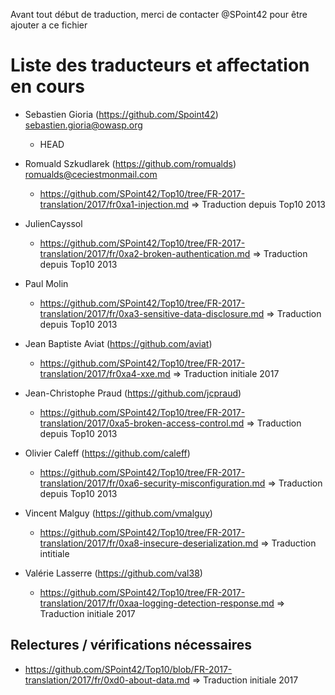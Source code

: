 Avant tout début de traduction, merci de contacter @SPoint42 pour être ajouter a ce fichier

# Liste des traducteurs et  affectation en cours

* Sebastien Gioria (https://github.com/Spoint42) 	sebastien.gioria@owasp.org 				
  - HEAD



* Romuald  Szkudlarek (https://github.com/romualds) 	romualds@ceciestmonmail.com 							
  - https://github.com/SPoint42/Top10/tree/FR-2017-translation/2017/fr0xa1-injection.md => Traduction depuis Top10 2013

* JulienCayssol
  - https://github.com/SPoint42/Top10/tree/FR-2017-translation/2017/fr/0xa2-broken-authentication.md => Traduction depuis Top10 2013
  
* Paul Molin
    - https://github.com/SPoint42/Top10/tree/FR-2017-translation/2017/fr/0xa3-sensitive-data-disclosure.md => Traduction depuis Top10 2013

* Jean Baptiste Aviat (https://github.com/aviat) 							
  - https://github.com/SPoint42/Top10/tree/FR-2017-translation/2017/fr0xa4-xxe.md => Traduction initiale 2017 
  
* Jean-Christophe Praud (https://github.com/jcpraud) 							
  - https://github.com/SPoint42/Top10/tree/FR-2017-translation/2017/0xa5-broken-access-control.md => Traduction depuis Top10 2013 
  
* Olivier Caleff (https://github.com/caleff) 									
  - https://github.com/SPoint42/Top10/tree/FR-2017-translation/2017/fr/0xa6-security-misconfiguration.md => Traduction depuis Top10 2013

* Vincent Malguy (https://github.com/vmalguy) 									
  - https://github.com/SPoint42/Top10/tree/FR-2017-translation/2017/fr/0xa8-insecure-deserialization.md => Traduction intitiale
 
* Valérie Lasserre (https://github.com/val38)
    - https://github.com/SPoint42/Top10/tree/FR-2017-translation/2017/fr/0xaa-logging-detection-response.md => Traduction initiale 2017

## Relectures / vérifications nécessaires
- https://github.com/SPoint42/Top10/blob/FR-2017-translation/2017/fr/0xd0-about-data.md => Traduction initiale 2017
